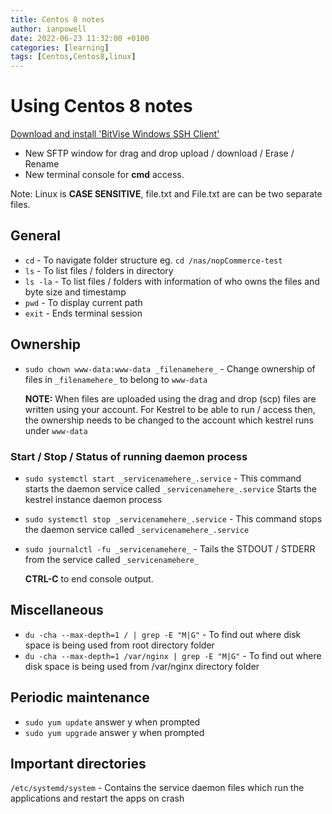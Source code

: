```yaml
---
title: Centos 8 notes
author: ianpowell
date: 2022-06-23 11:32:00 +0100
categories: [learning]
tags: [Centos,Centos8,linux]
---
```


# Using Centos 8 notes

[Download and install 'BitVise Windows SSH Client'](https://www.bitvise.com/ssh-client)

- New SFTP window for drag and drop upload / download / Erase / Rename
- New terminal console for **cmd** access.

Note: Linux is **CASE SENSITIVE**, file.txt and File.txt are can be two separate files.

## General

- `cd` - To navigate folder structure
eg. `cd /nas/nopCommerce-test`
- `ls` - To list files / folders in directory
- `ls -la` - To list files / folders with information of who owns the files and byte size and timestamp
- `pwd` - To display current path
- `exit` - Ends terminal session

## Ownership

- `sudo chown www-data:www-data _filenamehere_` - Change ownership of files in `_filenamehere_` to belong to `www-data`

  **NOTE:** When files are uploaded using the drag and drop (scp) files are written using your account. For Kestrel to be able to run / access then, the ownership needs to be changed to the account which kestrel runs under `www-data`

### Start / Stop / Status of running daemon process

- `sudo systemctl start _servicenamehere_.service` - This command starts the daemon service called `_servicenamehere_.service`
Starts the kestrel instance daemon process
- `sudo systemctl stop _servicenamehere_.service` - This command stops the daemon service called `_servicenamehere_.service`
- `sudo journalctl -fu _servicenamehere_` - Tails the STDOUT / STDERR from the service called `_servicenamehere_`

  **CTRL-C** to end console output.

## Miscellaneous

- `du -cha --max-depth=1 / | grep -E "M|G"` - To find out where disk space is being used from root directory folder
- `du -cha --max-depth=1 /var/nginx | grep -E "M|G"` - To find out where disk space is being used from /var/nginx directory folder

## Periodic maintenance

- `sudo yum update` answer y when prompted
- `sudo yum upgrade` answer y when prompted

## Important directories

`/etc/systemd/system` - Contains the service daemon files which run the applications and restart the apps on crash
